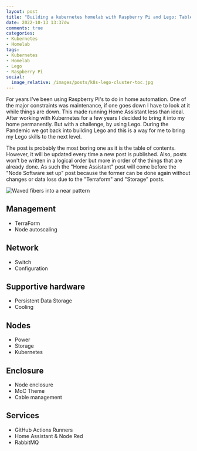 ```yaml
---
layout: post
title: "Building a kubernetes homelab with Raspberry Pi and Lego: Table of contents"
date: 2022-10-13 13:37dw
comments: true
categories:
- Kubernetes
- Homelab
tags:
- Kubernetes
- Homelab
- Lego
- Raspberry Pi
social:
  image_relative: /images/posts/k8s-lego-cluster-toc.jpg
---
```


For years I've been using Raspberry Pi's to do in home automation. One of the major constraints was maintenance, if
one goes down I have to look at it while things are down. This made running Home Assistant less than ideal. After
working with Kubernetes for a few years I decided to bring it into my home permanently. But with a challenge, by
using Lego. During the Pandemic we got back into building Lego and this is a way for me to bring my Lego skills to
the next level.

The post is probably the most boring one as it is the table of contents. However, it will be updated every time a new
post is published. Also, posts won't be written in a logical order but more in order of the things that are already
done. As such the "Home Assistant" post will come before the "Node Software set up" post because the former can be done
again without changes or data loss due to the "Terraform" and "Storage" posts.

![Waved fibers into a near pattern](/images/posts/k8s-lego-cluster-toc.jpg)

<!-- More -->

## Management

* TerraForm
* Node autoscaling

## Network

* Switch
* Configuration

## Supportive hardware

* Persistent Data Storage
* Cooling

## Nodes

* Power
* Storage
* Kubernetes

## Enclosure

* Node enclosure
* MoC Theme
* Cable management

## Services

* GitHub Actions Runners
* Home Assistant & Node Red
* RabbitMQ
